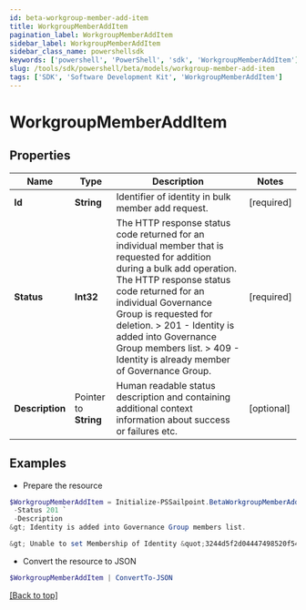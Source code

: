 ```yaml
---
id: beta-workgroup-member-add-item
title: WorkgroupMemberAddItem
pagination_label: WorkgroupMemberAddItem
sidebar_label: WorkgroupMemberAddItem
sidebar_class_name: powershellsdk
keywords: ['powershell', 'PowerShell', 'sdk', 'WorkgroupMemberAddItem'] 
slug: /tools/sdk/powershell/beta/models/workgroup-member-add-item
tags: ['SDK', 'Software Development Kit', 'WorkgroupMemberAddItem']
---
```



# WorkgroupMemberAddItem

## Properties

Name | Type | Description | Notes
------------ | ------------- | ------------- | -------------
**Id** |  **String** | Identifier of identity in bulk member add request. | [required]
**Status** |  **Int32** |  The HTTP response status code returned for an individual member that is requested for addition during a bulk add operation. The HTTP response status code returned for an individual Governance Group is requested for deletion.  > 201   - Identity is added into Governance Group members list.  > 409   - Identity is already member of  Governance Group.  | [required]
**Description** |  Pointer to **String** | Human readable status description and containing additional context information about success or failures etc.  | [optional] 

## Examples

- Prepare the resource
```powershell
$WorkgroupMemberAddItem = Initialize-PSSailpoint.BetaWorkgroupMemberAddItem  -Id 464ae7bf791e49fdb74606a2e4a89635 `
 -Status 201 `
 -Description 
&gt; Identity is added into Governance Group members list.

&gt; Unable to set Membership of Identity &quot;3244d5f2d04447498520f54c6789ae33&quot; to Governance Group &quot;f80bba83-98c4-4ec2-81c8-373c00e9663b&quot;; the relationship already exists.

```

- Convert the resource to JSON
```powershell
$WorkgroupMemberAddItem | ConvertTo-JSON
```


[[Back to top]](#) 

